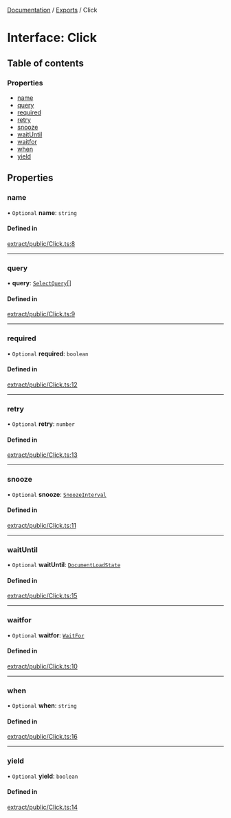 [Documentation](../README.md) / [Exports](../modules.md) / Click

# Interface: Click

## Table of contents

### Properties

- [name](Click.md#name)
- [query](Click.md#query)
- [required](Click.md#required)
- [retry](Click.md#retry)
- [snooze](Click.md#snooze)
- [waitUntil](Click.md#waituntil)
- [waitfor](Click.md#waitfor)
- [when](Click.md#when)
- [yield](Click.md#yield)

## Properties

### name

• `Optional` **name**: `string`

#### Defined in

[extract/public/Click.ts:8](https://github.com/dtempx/syphonx-core/blob/20fc1c8/extract/public/Click.ts#L8)

___

### query

• **query**: [`SelectQuery`](../modules.md#selectquery)[]

#### Defined in

[extract/public/Click.ts:9](https://github.com/dtempx/syphonx-core/blob/20fc1c8/extract/public/Click.ts#L9)

___

### required

• `Optional` **required**: `boolean`

#### Defined in

[extract/public/Click.ts:12](https://github.com/dtempx/syphonx-core/blob/20fc1c8/extract/public/Click.ts#L12)

___

### retry

• `Optional` **retry**: `number`

#### Defined in

[extract/public/Click.ts:13](https://github.com/dtempx/syphonx-core/blob/20fc1c8/extract/public/Click.ts#L13)

___

### snooze

• `Optional` **snooze**: [`SnoozeInterval`](../modules.md#snoozeinterval)

#### Defined in

[extract/public/Click.ts:11](https://github.com/dtempx/syphonx-core/blob/20fc1c8/extract/public/Click.ts#L11)

___

### waitUntil

• `Optional` **waitUntil**: [`DocumentLoadState`](../modules.md#documentloadstate)

#### Defined in

[extract/public/Click.ts:15](https://github.com/dtempx/syphonx-core/blob/20fc1c8/extract/public/Click.ts#L15)

___

### waitfor

• `Optional` **waitfor**: [`WaitFor`](WaitFor.md)

#### Defined in

[extract/public/Click.ts:10](https://github.com/dtempx/syphonx-core/blob/20fc1c8/extract/public/Click.ts#L10)

___

### when

• `Optional` **when**: `string`

#### Defined in

[extract/public/Click.ts:16](https://github.com/dtempx/syphonx-core/blob/20fc1c8/extract/public/Click.ts#L16)

___

### yield

• `Optional` **yield**: `boolean`

#### Defined in

[extract/public/Click.ts:14](https://github.com/dtempx/syphonx-core/blob/20fc1c8/extract/public/Click.ts#L14)
